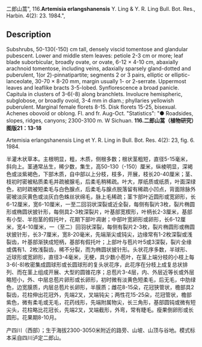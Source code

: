 二郎山蒿",
116.**Artemisia erlangshanensis** Y. Ling & Y. R. Ling Bull. Bot. Res., Harbin. 4(2): 23. 1984.",

## Description
Subshrubs, 50-130(-150) cm tall, densely viscid tomentose and glandular pubescent. Lower and middle stem leaves: petiole 2-3 cm or more; leaf blade suborbicular, broadly ovate, or ovate, 6-12 × 4-10 cm, abaxially arachnoid tomentose, including veins, adaxially sparsely gland-dotted and puberulent, 1(or 2)-pinnatipartite; segments 2 or 3 pairs, elliptic or elliptic-lanceolate, 30-70 × 8-20 mm, margin usually 1- or 2-serrate. Uppermost leaves and leaflike bracts 3-5-lobed. Synflorescence a broad panicle. Capitula in clusters of 3-6(-8) along branchlets. Involucre hemispheric, subglobose, or broadly ovoid, 3-4 mm in diam.; phyllaries yellowish puberulent. Marginal female florets 8-15. Disk florets 15-25, bisexual. Achenes obovoid or oblong. Fl. and fr. Aug-Oct.
  "Statistics": "● Roadsides, slopes, ridges, canyons; 2300-3100 m. W Sichuan.
**116.二郎山蒿（植物研究）图版21：13-18**

Artemisia erlangshanensis Ling et Y. R. Ling in Bull. Bot. Res. 4(2): 23, fig. 6. 1984.

半灌木状草本。主根明显，粗，木质，侧根多数；根状茎粗短，直径5-15毫米，斜向上。茎通常丛生，稀少数，集生，高50-130（-150）厘米，纵棱明显，深褐色或淡紫褐色，下部木质，自中部以上分枝，枝多，开展，枝长20-40厘米；茎、枝初时密被粘质柔毛并疏被腺毛，后柔毛稍稀疏。叶大，厚纸质或纸质，叶面深绿色，初时疏被短柔毛与白色腺点，后柔毛与腺点脱落留有稀疏小凹点，背面除脉外密被淡灰黄色或淡灰白色蛛丝状绵毛，脉上毛稀疏；茎卞部叶近圆形或宽卵形，长6-12厘米，宽6-10厘米，一至二回羽状深裂或近全裂，每侧有裂片3枚，裂片椭圆形或椭圆状披针形，每侧具2-3枚深裂片，叶基部宽楔形，叶柄长2-3厘米，基部有小型、半抱茎的假托叶，花期下部叶凋谢；中部叶宽卵形或卵形，长6-12厘米，宽4-10厘米，一（至二）回羽状深裂，每侧有裂片2-3枚，裂片椭圆形或椭圆状披针形，长3-7厘米，宽8-20毫米，先端渐尖或钝尖，边缘常有1-2枚深裂或浅裂齿，叶基部渐狭成短柄，基部有假托叶；上部叶与苞片叶5或3深裂，裂片全缘或偶有1、2枚浅裂齿，稀不分裂，而为椭圆状披针形。头状花序多数，半球形、近球形或宽卵形，直径3-4毫米，无梗，具少数小苞叶，在茎上端分枝的小枝上每3-6(-8)枚密集成圆球形或长圆球形的复头状花序，此花序在分枝上成复总状排列、而在茎上组成开展、大型的圆锥花序；总苞片3-4层，内、外层近等长或外层略短小，外、中层总苞片卵形或长卵形，初时微有淡黄色短柔毛，后无毛，中肋绿色，边宽膜质，内层总苞片长卵形，半膜质；雌花8-15朵，花冠狭管状，檐部具2裂齿，花柱伸出花冠外，先端2叉，叉端钝尖；两性花15-25朵，花冠管状，檐部紫色，微有柔毛或无毛，花药线形，先端附属物尖，长三角形，基部圆钝或微有短尖头，花柱略比花冠长，先端2叉，叉端截形，外弯，常有睫毛。瘦果倒卵形或长圆形。花果期8-10月。

产四川（西部）；生于海拔2300-3050米附近的路旁、山坡、山顶与谷地。模式标本采自四川泸定二郎山。
